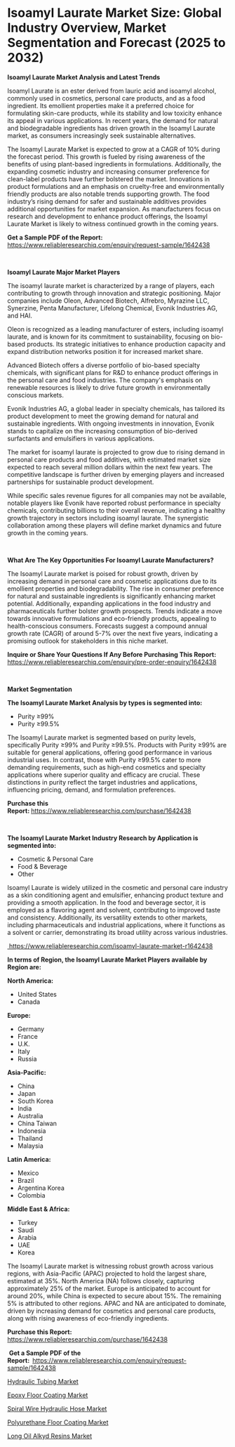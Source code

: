 <p><h1>Isoamyl Laurate Market Size: Global Industry Overview, Market Segmentation and Forecast (2025 to 2032)</h1></p><p><strong>Isoamyl Laurate Market Analysis and Latest Trends</strong></p>
<p><p>Isoamyl Laurate is an ester derived from lauric acid and isoamyl alcohol, commonly used in cosmetics, personal care products, and as a food ingredient. Its emollient properties make it a preferred choice for formulating skin-care products, while its stability and low toxicity enhance its appeal in various applications. In recent years, the demand for natural and biodegradable ingredients has driven growth in the Isoamyl Laurate market, as consumers increasingly seek sustainable alternatives. </p><p>The Isoamyl Laurate Market is expected to grow at a CAGR of 10% during the forecast period. This growth is fueled by rising awareness of the benefits of using plant-based ingredients in formulations. Additionally, the expanding cosmetic industry and increasing consumer preference for clean-label products have further bolstered the market. Innovations in product formulations and an emphasis on cruelty-free and environmentally friendly products are also notable trends supporting growth. The food industry’s rising demand for safer and sustainable additives provides additional opportunities for market expansion. As manufacturers focus on research and development to enhance product offerings, the Isoamyl Laurate Market is likely to witness continued growth in the coming years.</p></p>
<p><strong>Get a Sample PDF of the Report:&nbsp;</strong> <a href="https://www.reliableresearchiq.com/enquiry/request-sample/1642438?utm_campaign=2251&utm_medium=2&utm_source=Github&utm_content=ia&utm_term=30012025&utm_id=isoamyl-laurate">https://www.reliableresearchiq.com/enquiry/request-sample/1642438</a></p>
<p>&nbsp;</p>
<p><strong>Isoamyl Laurate Major Market Players</strong></p>
<p><p>The isoamyl laurate market is characterized by a range of players, each contributing to growth through innovation and strategic positioning. Major companies include Oleon, Advanced Biotech, Alfrebro, Myrazine LLC, Synerzine, Penta Manufacturer, Lifelong Chemical, Evonik Industries AG, and HAI. </p><p>Oleon is recognized as a leading manufacturer of esters, including isoamyl laurate, and is known for its commitment to sustainability, focusing on bio-based products. Its strategic initiatives to enhance production capacity and expand distribution networks position it for increased market share. </p><p>Advanced Biotech offers a diverse portfolio of bio-based specialty chemicals, with significant plans for R&D to enhance product offerings in the personal care and food industries. The company's emphasis on renewable resources is likely to drive future growth in environmentally conscious markets.</p><p>Evonik Industries AG, a global leader in specialty chemicals, has tailored its product development to meet the growing demand for natural and sustainable ingredients. With ongoing investments in innovation, Evonik stands to capitalize on the increasing consumption of bio-derived surfactants and emulsifiers in various applications.</p><p>The market for isoamyl laurate is projected to grow due to rising demand in personal care products and food additives, with estimated market size expected to reach several million dollars within the next few years. The competitive landscape is further driven by emerging players and increased partnerships for sustainable product development.</p><p>While specific sales revenue figures for all companies may not be available, notable players like Evonik have reported robust performance in specialty chemicals, contributing billions to their overall revenue, indicating a healthy growth trajectory in sectors including isoamyl laurate. The synergistic collaboration among these players will define market dynamics and future growth in the coming years.</p></p>
<p>&nbsp;</p>
<p><strong>What Are The Key Opportunities For Isoamyl Laurate Manufacturers?</strong></p>
<p><p>The Isoamyl Laurate market is poised for robust growth, driven by increasing demand in personal care and cosmetic applications due to its emollient properties and biodegradability. The rise in consumer preference for natural and sustainable ingredients is significantly enhancing market potential. Additionally, expanding applications in the food industry and pharmaceuticals further bolster growth prospects. Trends indicate a move towards innovative formulations and eco-friendly products, appealing to health-conscious consumers. Forecasts suggest a compound annual growth rate (CAGR) of around 5-7% over the next five years, indicating a promising outlook for stakeholders in this niche market.</p></p>
<p><strong>Inquire or Share Your Questions If Any Before Purchasing This Report:</strong> <a href="https://www.reliableresearchiq.com/enquiry/pre-order-enquiry/1642438?utm_campaign=2251&utm_medium=2&utm_source=Github&utm_content=ia&utm_term=30012025&utm_id=isoamyl-laurate">https://www.reliableresearchiq.com/enquiry/pre-order-enquiry/1642438</a></p>
<p>&nbsp;</p>
<p><strong>Market Segmentation</strong></p>
<p><strong>The Isoamyl Laurate Market Analysis by types is segmented into:</strong></p>
<p><ul><li>Purity ≥99%</li><li>Purity ≥99.5%</li></ul></p>
<p><p>The Isoamyl Laurate market is segmented based on purity levels, specifically Purity ≥99% and Purity ≥99.5%. Products with Purity ≥99% are suitable for general applications, offering good performance in various industrial uses. In contrast, those with Purity ≥99.5% cater to more demanding requirements, such as high-end cosmetics and specialty applications where superior quality and efficacy are crucial. These distinctions in purity reflect the target industries and applications, influencing pricing, demand, and formulation preferences.</p></p>
<p><strong>Purchase this Report:&nbsp;</strong><a href="https://www.reliableresearchiq.com/purchase/1642438?utm_campaign=2251&utm_medium=2&utm_source=Github&utm_content=ia&utm_term=30012025&utm_id=isoamyl-laurate">https://www.reliableresearchiq.com/purchase/1642438</a></p>
<p>&nbsp;</p>
<p><strong>The Isoamyl Laurate Market Industry Research by Application is segmented into:</strong></p>
<p><ul><li>Cosmetic & Personal Care</li><li>Food & Beverage</li><li>Other</li></ul></p>
<p><p>Isoamyl Laurate is widely utilized in the cosmetic and personal care industry as a skin conditioning agent and emulsifier, enhancing product texture and providing a smooth application. In the food and beverage sector, it is employed as a flavoring agent and solvent, contributing to improved taste and consistency. Additionally, its versatility extends to other markets, including pharmaceuticals and industrial applications, where it functions as a solvent or carrier, demonstrating its broad utility across various industries.</p></p>
<p><a href="https://www.reliableresearchiq.com/isoamyl-laurate-market-r1642438?utm_campaign=2251&utm_medium=2&utm_source=Github&utm_content=ia&utm_term=30012025&utm_id=isoamyl-laurate">&nbsp;https://www.reliableresearchiq.com/isoamyl-laurate-market-r1642438</a></p>
<p><strong>In terms of Region, the Isoamyl Laurate Market Players available by Region are:</strong></p>
<p>
    <p> <strong> North America: </strong>
        <ul>
            <li>United States</li>
            <li>Canada</li>
        </ul>
        </p> 
    <p> <strong> Europe: </strong>
        <ul>
            <li>Germany</li>
            <li>France</li>
            <li>U.K.</li>
            <li>Italy</li>
            <li>Russia</li>
        </ul>
        </p> 
    <p> <strong> Asia-Pacific: </strong>
        <ul>
            <li>China</li>
            <li>Japan</li>
            <li>South Korea</li>
            <li>India</li>
            <li>Australia</li>
            <li>China Taiwan</li>
            <li>Indonesia</li>
            <li>Thailand</li>
            <li>Malaysia</li>
        </ul>
        </p> 
    <p> <strong> Latin America: </strong>
        <ul>
            <li>Mexico</li>
            <li>Brazil</li>
            <li>Argentina Korea</li>
            <li>Colombia</li>
        </ul>
        </p> 
    <p> <strong> Middle East & Africa: </strong>
        <ul>
            <li>Turkey</li>
            <li>Saudi</li>
            <li>Arabia</li>
            <li>UAE</li>
            <li>Korea</li>
        </ul>
    </p>
    </p>
<p><p>The Isoamyl Laurate market is witnessing robust growth across various regions, with Asia-Pacific (APAC) projected to hold the largest share, estimated at 35%. North America (NA) follows closely, capturing approximately 25% of the market. Europe is anticipated to account for around 20%, while China is expected to secure about 15%. The remaining 5% is attributed to other regions. APAC and NA are anticipated to dominate, driven by increasing demand for cosmetics and personal care products, along with rising awareness of eco-friendly ingredients.</p></p>
<p><strong>Purchase this Report: </strong><a href="https://www.reliableresearchiq.com/purchase/1642438?utm_campaign=2251&utm_medium=2&utm_source=Github&utm_content=ia&utm_term=30012025&utm_id=isoamyl-laurate">https://www.reliableresearchiq.com/purchase/1642438</a></p>
<p>&nbsp;<strong>Get a Sample PDF of the Report:&nbsp;&nbsp;</strong><a href="https://www.reliableresearchiq.com/enquiry/request-sample/1642438?utm_campaign=2251&utm_medium=2&utm_source=Github&utm_content=ia&utm_term=30012025&utm_id=isoamyl-laurate">https://www.reliableresearchiq.com/enquiry/request-sample/1642438</a></p>
<p><strong></strong></p>
<p><p><a href="https://github.com/antonioc6hal/Market-Research-Report-List-1/blob/main/hydraulic-tubing-market.md?utm_campaign=2251&utm_medium=2&utm_source=Github&utm_content=ia&utm_term=30012025&utm_id=isoamyl-laurate">Hydraulic Tubing Market</a></p><p><a href="https://github.com/flnordan65e0/Market-Research-Report-List-1/blob/main/epoxy-floor-coating-market.md?utm_campaign=2251&utm_medium=2&utm_source=Github&utm_content=ia&utm_term=30012025&utm_id=isoamyl-laurate">Epoxy Floor Coating Market</a></p><p><a href="https://github.com/osbornrdaflalo/Market-Research-Report-List-1/blob/main/spiral-wire-hydraulic-hose-market.md?utm_campaign=2251&utm_medium=2&utm_source=Github&utm_content=ia&utm_term=30012025&utm_id=isoamyl-laurate">Spiral Wire Hydraulic Hose Market</a></p><p><a href="https://github.com/hammelximalschid/Market-Research-Report-List-1/blob/main/polyurethane-floor-coating-market.md?utm_campaign=2251&utm_medium=2&utm_source=Github&utm_content=ia&utm_term=30012025&utm_id=isoamyl-laurate">Polyurethane Floor Coating Market</a></p><p><a href="https://github.com/rodinayygacklezi/Market-Research-Report-List-1/blob/main/long-oil-alkyd-resins-market.md?utm_campaign=2251&utm_medium=2&utm_source=Github&utm_content=ia&utm_term=30012025&utm_id=isoamyl-laurate">Long Oil Alkyd Resins Market</a></p></p>